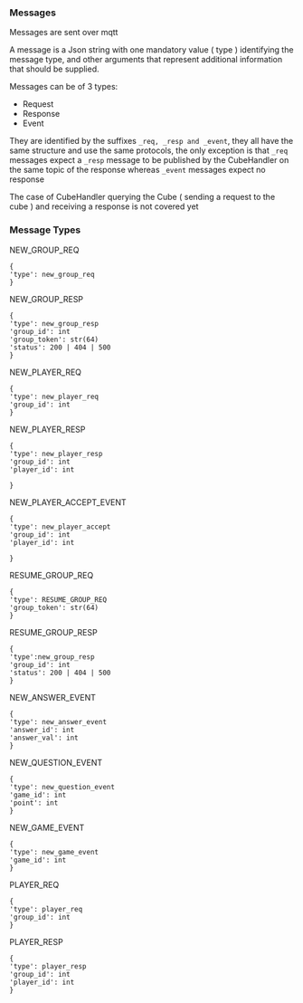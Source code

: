### Messages

Messages are sent over mqtt

A message is a Json string with one mandatory value ( type )  identifying the message type, and other arguments that represent additional information that should be supplied.

Messages can be of 3 types:

- Request
- Response
- Event

They are identified by the suffixes `_req, _resp and _event`, they all have the same structure and use the same protocols, the only exception is that `_req` messages expect a `_resp` message to be published by the CubeHandler on the same topic of the response whereas `_event` messages expect no response



The case of CubeHandler querying the Cube ( sending a request to the cube ) and receiving a response is not covered yet

### Message Types

NEW_GROUP_REQ

```
{
'type': new_group_req
}
```

NEW_GROUP_RESP

```
{
'type': new_group_resp
'group_id': int
'group_token': str(64)
'status': 200 | 404 | 500
}
```

NEW_PLAYER_REQ

```
{
'type': new_player_req
'group_id': int
}
```

NEW_PLAYER_RESP

```
{
'type': new_player_resp
'group_id': int
'player_id': int

}
```
NEW_PLAYER_ACCEPT_EVENT

```
{
'type': new_player_accept
'group_id': int
'player_id': int

}
```

RESUME_GROUP_REQ

```
{
'type': RESUME_GROUP_REQ
'group_token': str(64)
}
```

RESUME_GROUP_RESP

```
{
'type':new_group_resp
'group_id': int
'status': 200 | 404 | 500
}
```

NEW_ANSWER_EVENT

```
{
'type': new_answer_event
'answer_id': int
'answer_val': int
}
```
NEW_QUESTION_EVENT

```
{
'type': new_question_event
'game_id': int
'point': int
}
```

NEW_GAME_EVENT

```
{
'type': new_game_event
'game_id': int
}
```
PLAYER_REQ

```
{
'type': player_req
'group_id': int
}
```

PLAYER_RESP

```
{
'type': player_resp
'group_id': int
'player_id': int
}
```


​	
